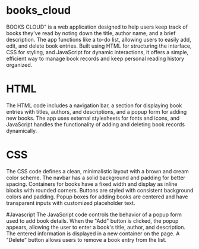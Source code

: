# books_cloud
BOOKS CLOUD" is a web application designed to help users keep track of books they've read by noting down the title, author name, and a brief description. The app functions like a to-do list, allowing users to easily add, edit, and delete book entries. Built using HTML for structuring the interface, CSS for styling, and JavaScript for dynamic interactions, it offers a simple, efficient way to manage book records and keep personal reading history organized.
# HTML
The HTML code includes a navigation bar, a section for displaying book entries with titles, authors, and descriptions, and a popup form for adding new books. The app uses external stylesheets for fonts and icons, and JavaScript handles the functionality of adding and deleting book records dynamically.

# CSS
The CSS code defines a clean, minimalistic layout with a brown and cream color scheme. The navbar has a solid background and padding for better spacing. Containers for books have a fixed width and display as inline blocks with rounded corners. Buttons are styled with consistent background colors and padding. Popup boxes for adding books are centered and have transparent inputs with customized placeholder text.

#Javascript
The JavaScript code controls the behavior of a popup form used to add book details. When the "Add" button is clicked, the popup appears, allowing the user to enter a book's title, author, and description. The entered information is displayed in a new container on the page. A "Delete" button allows users to remove a book entry from the list.
